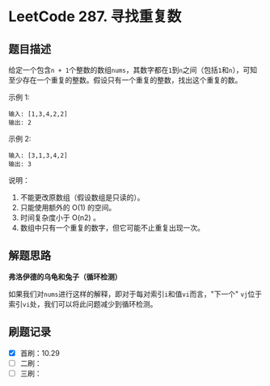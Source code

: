 # LeetCode 287. 寻找重复数

## 题目描述

给定一个包含`n + 1`个整数的数组`nums`，其数字都在`1`到`n`之间（包括`1`和`n`），可知至少存在一个重复的整数。假设只有一个重复的整数，找出这个重复的数。

示例 1:

```
输入: [1,3,4,2,2]
输出: 2
```

示例 2:

```
输入: [3,1,3,4,2]
输出: 3
```

说明：

1. 不能更改原数组（假设数组是只读的）。
2. 只能使用额外的 O(1) 的空间。
3. 时间复杂度小于 O(n2) 。
4. 数组中只有一个重复的数字，但它可能不止重复出现一次。

## 解题思路

**弗洛伊德的乌龟和兔子（循环检测）**

如果我们对`nums`进行这样的解释，即对于每对索引`i`和值`vi`而言，"下一个" `vj`位于索引`vi`处，我们可以将此问题减少到循环检测。

## 刷题记录

- [x] 首刷：10.29
- [ ] 二刷：
- [ ] 三刷：
